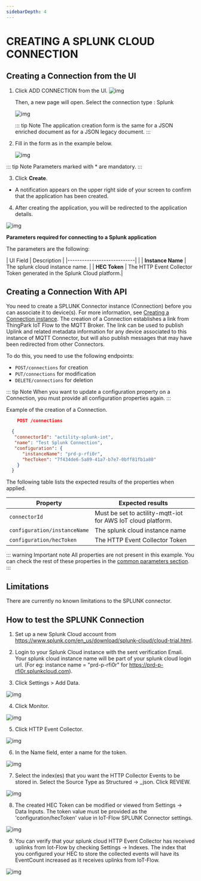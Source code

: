 ```yaml
---
sidebarDepth: 4
---
```


# CREATING A SPLUNK CLOUD CONNECTION

## Creating a Connection from the UI
1. Click ADD CONNECTION from the UI.
   ![img](./images/ui/addConnection.png)
   
   Then, a new page will open. Select the connection type : Splunk

   ![img](./images/ui/selectConnectorType.png) 

   ::: tip Note
   The application creation form is the same for a JSON enriched document as for a JSON legacy document.
   :::

2. Fill in the form as in the example below.

   ![img](./images/ui/splunk_create_connection.png)

::: tip Note
Parameters marked with * are mandatory.
:::

3. Click **Create**.

* A notification appears on the upper right side of your screen to confirm that the application has been created.


4. After creating the application, you will be redirected to the application details.

![img](./images/ui/applicationDetails.png)

<a id="requiredParameters">**Parameters required for connecting to a Splunk application**</a>

The parameters are the following:

| UI Field                   | Description |
|----------------------------|  |
| **Instance Name**          | The splunk cloud instance name. |
| **HEC Token**              | The HTTP Event Collector Token generated in the Splunk Cloud platform.|

## Creating a Connection With API
You need to create a SPLUNK Connector instance (Connection) before you can associate it to device(s). For more information, see [Creating a Connection instance](#connectionCreation).
The creation of a Connection establishes a link from ThingPark IoT Flow to the MQTT Broker. The link can be used to publish Uplink and related metadata information for any device associated to this instance of MQTT Connector, but will also publish messages that may have been redirected from other Connectors.

To do this, you need to use the following endpoints:
+	```POST/connections``` for creation
+	```PUT/connections``` for modification
+	```DELETE/connections``` for deletion

::: tip Note
When you want to update a configuration property on a Connection, you must provide all configuration properties again.
:::

Example of the creation of a Connection.


```json
    POST /connections

  {
   "connectorId": "actility-splunk-iot",
   "name": "Test Splunk Connection",
   "configuration": {
      "instanceName": "prd-p-rfi0r",
      "hecToken": "7f434de6-5a89-41a7-b7e7-0bff81fb1a80"
    }
  }
```

The following table lists the expected results of the properties when applied.

| Property                                | Expected results                                                                                                                                                                                                |
|-----------------------------------------|-----------------------------------------------------------------------------------------------------------------------------------------------------------------------------------------------------------------|
| ```connectorId```                       | Must be set to actility-mqtt-iot for AWS IoT cloud platform.                                                                                                                                                    |
| ```configuration/instanceName```        | The splunk cloud instance name                                                                                                                                                                                  |
| ```configuration/hecToken```            | The HTTP Event Collector Token                                                                                                                                                                                  |


::: warning Important note
All properties are not present in this example. You can check the rest of these properties in the [common parameters section](../../Getting_Started/Setting_Up_A_Connection_instance/About_connections.html#common-parameters).
:::

## Limitations

There are currently no known limitations to the SPLUNK connector.

## How to test the SPLUNK Connection

1. Set up a new Splunk Cloud account from https://www.splunk.com/en_us/download/splunk-cloud/cloud-trial.html.

2. Login to your Splunk Cloud instance with the sent verification Email. Your splunk cloud instance name will be part of your splunk cloud login url. (For eg: instance name = "prd-p-rfi0r" for https://prd-p-rfi0r.splunkcloud.com).

3. Click Settings > Add Data.

![img](./images/1_add_data.png)

4. Click Monitor.

![img](./images/2_monitor.png)

5. Click HTTP Event Collector.

![img](./images/3_event_collector.png)

6. In the Name field, enter a name for the token.

![img](./images/4_configure_token.png)

7. Select the index(es) that you want the HTTP Collector Events to be stored in. Select the Source Type as Structured -> _json. Click REVIEW. 

![img](./images/5_input_settings.png)

8. The created HEC Token can be modified or viewed from Settings -> Data Inputs. The token value must be provided as the 'configuration/hecToken' value in IoT-Flow SPLUNK Connector settings.

![img](./images/6_hec_token.png)

9. You can verify that your splunk cloud HTTP Event Collector has received uplinks from Iot-Flow by checking Settings -> Indexes. The index that you configured your HEC to store the collected events will have its EventCount increased as it receives uplinks from IoT-Flow.

![img](./images/7_verify_hec.png)